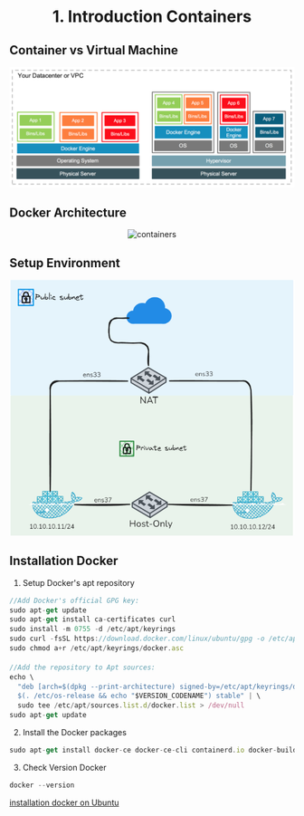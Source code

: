 <!-- Heading -->
<h1 align="center">1. Introduction Containers</h1>

## Container vs Virtual Machine
<p align="center">
  <img src="images/images-1.png" witdh="50%" height="50%" alt="containers"/>
</p>

## Docker Architecture
<p align="center">
  <img src="images/images-2.png" witdh="50%" height="50%" alt="containers"/>
</p>

## Setup Environment
<p align="center">
  <img src="images/images-3.png" witdh="50%" height="50%" alt="containers"/>
</p>

## Installation Docker
1. Setup Docker's apt repository
```js
//Add Docker's official GPG key:
sudo apt-get update
sudo apt-get install ca-certificates curl
sudo install -m 0755 -d /etc/apt/keyrings
sudo curl -fsSL https://download.docker.com/linux/ubuntu/gpg -o /etc/apt/keyrings/docker.asc
sudo chmod a+r /etc/apt/keyrings/docker.asc

//Add the repository to Apt sources:
echo \
  "deb [arch=$(dpkg --print-architecture) signed-by=/etc/apt/keyrings/docker.asc] https://download.docker.com/linux/ubuntu \
  $(. /etc/os-release && echo "$VERSION_CODENAME") stable" | \
  sudo tee /etc/apt/sources.list.d/docker.list > /dev/null
sudo apt-get update
```

2. Install the Docker packages
```js
sudo apt-get install docker-ce docker-ce-cli containerd.io docker-buildx-plugin docker-compose-plugin
```

3. Check Version Docker
```js
docker --version
```
[installation docker on Ubuntu](https://docs.docker.com/engine/install/ubuntu)
